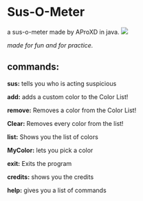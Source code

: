 # Sus-O-Meter
a sus-o-meter made by AProXD in java.
![](susometer.png)

_made for fun and for practice._

## commands:
**sus:** tells you who is acting suspicious

**add:** adds a custom color to the Color List!

**remove:** Removes a color from the Color List!

**Clear:** Removes every color from the list!

**list:** Shows you the list of colors

**MyColor:** lets you pick a color

**exit:** Exits the program

**credits:** shows you the credits

**help:** gives you a list of commands
